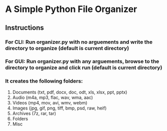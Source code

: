 <h1>A Simple Python File Organizer </h1>
<h2>Instructions</h2>
<h3>For CLI: Run organizer.py with no arguements and write the directory to organize (default is current directory)</h3>
<h3>For GUI: Run organizer.py with any arguements, browse to the directory to organize and click run (default is current directory)</h3>
<h3>It creates the following folders: </h3>
<h>
  <ol>
    <li>Documents (txt, pdf, docx, doc, odt, xls, xlsx, ppt, pptx)</li>
    <li>Audio (m4a, mp3, flac, wav, wma, aac)</li>
    <li>Videos (mp4, mov, avi, wmv, webm)</li>
    <li>Images (jpg, gif, png, tiff, bmp, psd, raw, heif)</li>
    <li>Archives (7z, rar, tar)</li>
    <li>Folders</li>
    <li>Misc</li>
  <ol>
</h>
